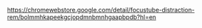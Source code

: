 https://chromewebstore.google.com/detail/focustube-distraction-rem/bolmmhkapeekgcjopdmnbmnhgaapbpdb?hl=en
